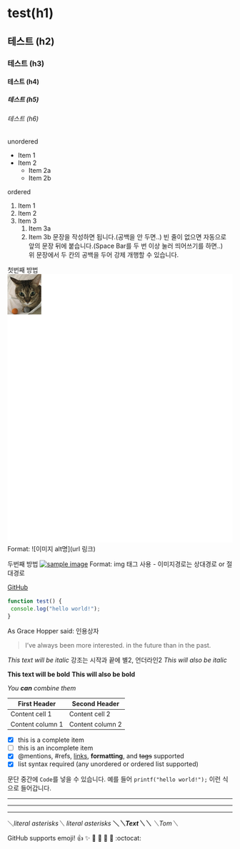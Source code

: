 # test(h1)
## 테스트 (h2)
###  테스트  (h3)
####  테스트  (h4)
#####  테스트  (h5)
######  테스트  (h6)

unordered
* Item 1
* Item 2
   * Item 2a
   * Item 2b
   
ordered
1. Item 1
2. Item 2
3. Item 3
   1. Item 3a
   2. Item 3b
문장을 작성하면 됩니다.(공백을 안 두면..)
빈 줄이 없으면 자동으로 앞의 문장 뒤에 붙습니다.(Space Bar를 두 번 이상 눌러 띄어쓰기를 하면..)   
위 문장에서 두 칸의 공백을 두어 강제 개행할 수 있습니다.

첫번째 방법 
![seeun pro](/images/profile.jpg) 
Format: ![이미지 alt명](url 링크) 

두번째 방법 
<a href="#"><img src="https://github.com/seeunjo/test2/images/profile.jpg" width="400px" alt="sample image"></a> 
Format: img 태그 사용 - 이미지경로는 상대경로 or 절대경로

[GitHub](http://github.com "깃허브")

```javascript 
function test() { 
 console.log("hello world!"); 
} 
```

As Grace Hopper said: 인용상자

> I’ve always been more interested. 
> in the future than in the past.

*This text will be italic* 강조는 시작과 끝에 별2, 언더라인2
_This will also be italic_ 

**This text will be bold** 
__This will also be bold__ 

*You **can** combine them*

First Header | Second Header 
------------ | ------------- 
Content cell 1 | Content cell 2 
Content column 1 | Content column 2

- [x] this is a complete item 
- [ ] this is an incomplete item 
- [x] @mentions, #refs, [links](), **formatting**, and <del>tags</del> supported 
- [x] list syntax required (any unordered or ordered list supported)

문단 중간에 `Code`를 넣을 수 있습니다. 
예를 들어 `printf("hello world!");` 이런 식으로 들어갑니다.

--- 
*** 
___

＼*literal asterisks＼* 
*literal asterisks* 
__＼*＼*Text＼*＼*__ 
_＼_Tom＼__

GitHub supports emoji! 
:+1: :sparkles: :camel: :tada: 
:rocket: :metal: :octocat:
